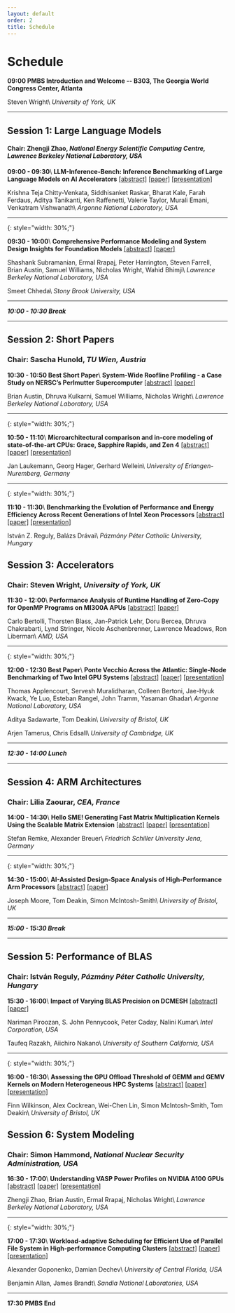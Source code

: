 ```yaml
---
layout: default
order: 2
title: Schedule
--- 
```


# Schedule

**09:00 PMBS Introduction and Welcome -- B303, The Georgia World Congress Center, Atlanta**

Steven Wright\\
_University of York, UK_

---

## Session 1: Large Language Models
#### Chair: Zhengji Zhao, _National Energy Scientific Computing Centre, Lawrence Berkeley National Laboratory, USA_

**09:00 - 09:30**\\
**LLM-Inference-Bench: Inference Benchmarking of Large Language Models on AI Accelerators** [[abstract]](abstract01.html) [[paper]](https://conferences.computer.org/sc-wpub/pdfs/SC-W2024-6oZmigAQfgJ1GhPL0yE3pS/555400b355/555400b355.pdf) [[presentation]](slides/pres01.pdf)

Krishna Teja Chitty-Venkata, Siddhisanket Raskar, Bharat Kale, Farah Ferdaus, Aditya Tanikanti, Ken Raffenetti, Valerie Taylor, Murali Emani, Venkatram Vishwanath\\
_Argonne National Laboratory, USA_

---
{: style="width: 30%;"}

**09:30 - 10:00**\\
**Comprehensive Performance Modeling and System Design Insights for Foundation Models** [[abstract]](abstract02.html) [[paper]](https://conferences.computer.org/sc-wpub/pdfs/SC-W2024-6oZmigAQfgJ1GhPL0yE3pS/555400b373/555400b373.pdf)

Shashank Subramanian, Ermal Rrapaj, Peter Harrington, Steven Farrell, Brian Austin, Samuel Williams, Nicholas Wright, Wahid Bhimji\\
_Lawrence Berkeley National Laboratory, USA_

Smeet Chheda\\
_Stony Brook University, USA_

---

***10:00 - 10:30 Break***

---

## Session 2: Short Papers
### Chair: Sascha Hunold, _TU Wien, Austria_

**10:30 - 10:50 Best Short Paper**\\
**System-Wide Roofline Profiling - a Case Study on NERSC’s Perlmutter Supercomputer** [[abstract]](abstract03.html) [[paper]](https://conferences.computer.org/sc-wpub/pdfs/SC-W2024-6oZmigAQfgJ1GhPL0yE3pS/555400b391/555400b391.pdf)

Brian Austin, Dhruva Kulkarni, Samuel Williams, Nicholas Wright\\
_Lawrence Berkeley National Laboratory, USA_

---
{: style="width: 30%;"}

**10:50 - 11:10**\\
**Microarchitectural comparison and in-core modeling of state-of-the-art CPUs: Grace, Sapphire Rapids, and Zen 4** [[abstract]](abstract04.html) [[paper]](https://conferences.computer.org/sc-wpub/pdfs/SC-W2024-6oZmigAQfgJ1GhPL0yE3pS/555400b398/555400b398.pdf) [[presentation]](slides/pres04.pdf)

Jan Laukemann, Georg Hager, Gerhard Wellein\\
_University of Erlangen-Nuremberg, Germany_

---
{: style="width: 30%;"}

**11:10 - 11:30**\\
**Benchmarking the Evolution of Performance and Energy Efficiency Across Recent Generations of Intel Xeon Processors** [[abstract]](abstract05.html) [[paper]](https://conferences.computer.org/sc-wpub/pdfs/SC-W2024-6oZmigAQfgJ1GhPL0yE3pS/555400b406/555400b406.pdf) [[presentation]](slides/pres05.pdf)

István Z. Reguly, Balázs Drávai\\
_Pázmány Péter Catholic University, Hungary_

## Session 3: Accelerators
### Chair: Steven Wright, _University of York, UK_

**11:30 - 12:00**\\
**Performance Analysis of Runtime Handling of Zero-Copy for OpenMP Programs on MI300A APUs** [[abstract]](abstract06.html) [[paper]](https://conferences.computer.org/sc-wpub/pdfs/SC-W2024-6oZmigAQfgJ1GhPL0yE3pS/555400b413/555400b413.pdf)

Carlo Bertolli, Thorsten Blass, Jan-Patrick Lehr, Doru Bercea, Dhruva Chakrabarti, Lynd Stringer, Nicole Aschenbrenner, Lawrence Meadows, Ron Liberman\\
_AMD, USA_

---
{: style="width: 30%;"}

**12:00 - 12:30 Best Paper**\\
**Ponte Vecchio Across the Atlantic: Single-Node Benchmarking of Two Intel GPU Systems** [[abstract]](abstract07.html) [[paper]](https://conferences.computer.org/sc-wpub/pdfs/SC-W2024-6oZmigAQfgJ1GhPL0yE3pS/555400b423/555400b423.pdf) [[presentation]](slides/pres07.pdf)

Thomas Applencourt, Servesh Muralidharan, Colleen Bertoni,  Jae-Hyuk Kwack, Ye Luo, Esteban Rangel, John Tramm, Yasaman Ghadar\\
_Argonne National Laboratory, USA_

Aditya Sadawarte, Tom Deakin\\
_University of Bristol, UK_

Arjen Tamerus, Chris Edsall\\
_University of Cambridge, UK_


---

***12:30 - 14:00 Lunch***

---

## Session 4: ARM Architectures
### Chair: Lilia Zaourar, _CEA, France_

**14:00 - 14:30**\\
**Hello SME! Generating Fast Matrix Multiplication Kernels Using the Scalable Matrix Extension** [[abstract]](abstract08.html) [[paper]](https://conferences.computer.org/sc-wpub/pdfs/SC-W2024-6oZmigAQfgJ1GhPL0yE3pS/555400b436/555400b436.pdf) [[presentation]](slides/pres08.pdf)

Stefan Remke, Alexander Breuer\\
_Friedrich Schiller University Jena, Germany_

---
{: style="width: 30%;"}

**14:30 - 15:00**\\
**AI-Assisted Design-Space Analysis of High-Performance Arm Processors** [[abstract]](abstract09.html) [[paper]](https://conferences.computer.org/sc-wpub/pdfs/SC-W2024-6oZmigAQfgJ1GhPL0yE3pS/555400b448/555400b448.pdf)

Joseph Moore, Tom Deakin, Simon McIntosh-Smith\\
_University of Bristol, UK_

---

***15:00 - 15:30 Break***

---

## Session 5: Performance of BLAS
### Chair: István Reguly, _Pázmány Péter Catholic University, Hungary_

**15:30 - 16:00**\\
**Impact of Varying BLAS Precision on DCMESH** [[abstract]](abstract10.html) [[paper]](https://conferences.computer.org/sc-wpub/pdfs/SC-W2024-6oZmigAQfgJ1GhPL0yE3pS/555400b461/555400b461.pdf)

Nariman Piroozan, S. John Pennycook, Peter Caday, Nalini Kumar\\
_Intel Corporation, USA_

Taufeq Razakh, Aiichiro Nakano\\
_University of Southern California, USA_

---
{: style="width: 30%;"}

**16:00 - 16:30**\\
**Assessing the GPU Offload Threshold of GEMM and GEMV Kernels on Modern Heterogeneous HPC Systems** [[abstract]](abstract11.html) [[paper]](https://conferences.computer.org/sc-wpub/pdfs/SC-W2024-6oZmigAQfgJ1GhPL0yE3pS/555400b474/555400b474.pdf) [[presentation]](slides/pres11.pptx)

Finn Wilkinson, Alex Cockrean, Wei-Chen Lin, Simon McIntosh-Smith, Tom Deakin\\
_University of Bristol, UK_

## Session 6: System Modeling
### Chair: Simon Hammond, _National Nuclear Security Administration, USA_

**16:30 - 17:00**\\
**Understanding VASP Power Profiles on NVIDIA A100 GPUs** [[abstract]](abstract12.html) [[paper]](https://conferences.computer.org/sc-wpub/pdfs/SC-W2024-6oZmigAQfgJ1GhPL0yE3pS/555400b489/555400b489.pdf) [[presentation]](slides/pres12.pptx)

Zhengji Zhao, Brian Austin, Ermal Rrapaj, Nicholas Wright\\
_Lawrence Berkeley National Laboratory, USA_

---
{: style="width: 30%;"}

**17:00 - 17:30**\\
**Workload-adaptive Scheduling for Efficient Use of Parallel File System in High-performance Computing Clusters** [[abstract]](abstract13.html) [[paper]](https://conferences.computer.org/sc-wpub/pdfs/SC-W2024-6oZmigAQfgJ1GhPL0yE3pS/555400b499/555400b499.pdf) [[presentation]](slides/pres13.pdf)

Alexander Goponenko, Damian Dechev\\
_University of Central Florida, USA_

Benjamin Allan, James Brandt\\
_Sandia National Laboratories, USA_ 

---

**17:30 PMBS End**
